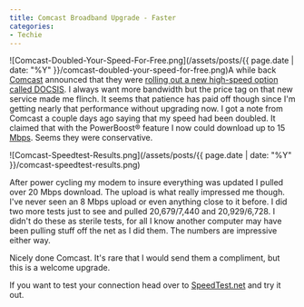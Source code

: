 ```yaml
---
title: Comcast Broadband Upgrade - Faster
categories:
- Techie
---
```


![Comcast-Doubled-Your-Speed-For-Free.png](/assets/posts/{{ page.date | date: "%Y" }}/comcast-doubled-your-speed-for-free.png)A while back [Comcast](http://www.comcast.com/) announced that they were [rolling out a new high-speed option called DOCSIS](/thingelstad/minneapolis-getting-comcast-love). I always want more bandwidth but the price tag on that new service made me flinch. It seems that patience has paid off though since I'm getting nearly that performance without upgrading now.
I got a note from Comcast a couple days ago saying that my speed had been doubled. It claimed that with the PowerBoost® feature I now could download up to 15 [Mbps](http://en.wikipedia.org/wiki/Mbps#Megabit_per_second). Seems they were conservative.

![Comcast-Speedtest-Results.png](/assets/posts/{{ page.date | date: "%Y" }}/comcast-speedtest-results.png)

After power cycling my modem to insure everything was updated I pulled over 20 Mbps download. The upload is what really impressed me though. I've never seen an 8 Mbps upload or even anything close to it before. I did two more tests just to see and pulled 20,679/7,440 and 20,929/6,728. I didn't do these as sterile tests, for all I know another computer may have been pulling stuff off the net as I did them. The numbers are impressive either way.

Nicely done Comcast. It's rare that I would send them a compliment, but this is a welcome upgrade.

If you want to test your connection head over to [SpeedTest.net](http://speedtest.net/) and try it out.
